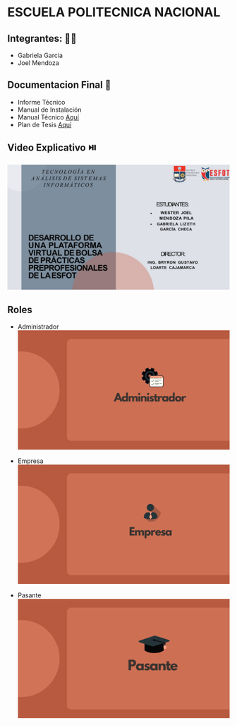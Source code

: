 # ESCUELA POLITECNICA NACIONAL
## Integrantes: 👩🧑‍
- Gabriela Garcia
- Joel Mendoza

## Documentacion Final 📕
- Informe Técnico
- Manual de Instalación
- Manual Técnico [Aquí](https://github.com/JoelMendoza1/Tesis/blob/main/Documentos/Manual-Técnico.pdf)
- Plan de Tesis [Aquí](https://github.com/JoelMendoza1/Tesis/blob/main/Documentos/Plan-Tesis_García-Mendoza.pdf)

## Video Explicativo ⏯️
[![Image text](https://github.com/JoelMendoza1/Tesis/blob/main/Documentos/Imagenes/Inicio.jpg)](https://www.youtube.com/watch?v=h9XNjsTXc6I&t)

## Roles
- Administrador
![Image text](https://github.com/JoelMendoza1/Tesis/blob/main/Documentos/Imagenes/ADMINISTRADOR.png)

- Empresa
![Image text](https://github.com/JoelMendoza1/Tesis/blob/main/Documentos/Imagenes/EMPRESA.png)

- Pasante
![Image text](https://github.com/JoelMendoza1/Tesis/blob/main/Documentos/Imagenes/PASANTE.png)